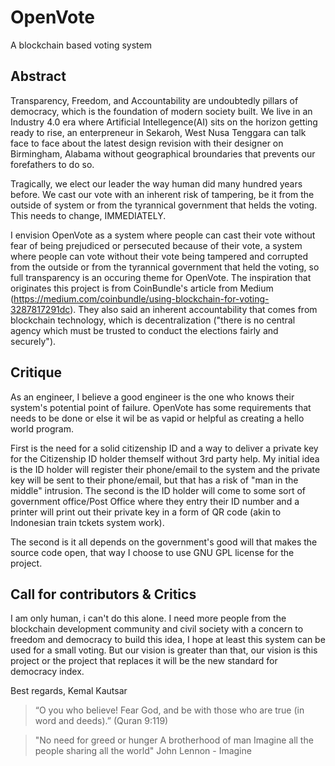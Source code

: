 # OpenVote
A blockchain based voting system

## Abstract
Transparency, Freedom, and Accountability are undoubtedly pillars of democracy, which is the foundation of modern society built. We live in an Industry 4.0 era where Artificial Intellegence(AI) sits on the horizon getting ready to rise, an enterpreneur in Sekaroh, West Nusa Tenggara can talk face to face about the latest design revision with their designer on Birmingham, Alabama without geographical broundaries that prevents our forefathers to do so.

Tragically, we elect our leader the way human did many hundred years before. We cast our vote with an inherent risk of tampering, be it from the outside of system or from the tyrannical government that helds the voting. This needs to change, IMMEDIATELY.

I envision OpenVote as a system where people can cast their vote without fear of being prejudiced or persecuted because of their vote, a system where people can vote without their vote being tampered and corrupted from the outside or from the tyrannical government that held the voting, so full transparency is an occuring theme for OpenVote. The inspiration that originates this project is from CoinBundle's article from Medium (https://medium.com/coinbundle/using-blockchain-for-voting-3287817291dc). They also said an inherent accountability that comes from blockchain technology, which is decentralization ("there is no central agency which must be trusted to conduct the elections fairly and securely").

## Critique
As an engineer, I believe a good engineer is the one who knows their system's potential point of failure. OpenVote has some requirements that needs to be done or else it wil be as vapid or helpful as creating a hello world program.

First is the need for a solid citizenship ID and a way to deliver a private key for the Citizenship ID holder themself without 3rd party help. My initial idea is the ID holder will register their phone/email to the system and the private key will be sent to their phone/email, but that has a risk of "man in the middle" intrusion. The second is the ID holder will come to some sort of government office/Post Office where they entry their ID number and a printer will print out their private key in a form of QR code (akin to Indonesian train tckets system work).

The second is it all depends on the government's good will that makes the source code open, that way I choose to use GNU GPL license for the project.

## Call for contributors & Critics
I am only human, i can't do this alone. I need more people from the blockchain development community and civil society with a concern to freedom and democracy to build this idea, I hope at least this system can be used for a small voting. But our vision is greater than that, our vision is this project or the project that replaces it will be the new standard for democracy index.

Best regards,
Kemal Kautsar

>“O you who believe!  Fear God, and be with those who are true (in word and deeds).” (Quran 9:119)

>"No need for greed or hunger
A brotherhood of man
Imagine all the people sharing all the world" John Lennon - Imagine
